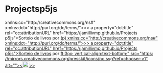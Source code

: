 # Projectsp5js

<p> xmlns:cc="http://creativecommons.org/ns#" xmlns:dct="http://purl.org/dc/terms/">>> a property="dct:title" rel="cc:attributionURL" href="https://jamillivmp.github.io/Projects p5js">Sorteio de livros</a> por <a rel="cc:attributionURL dct:creator" property="cc:attributionName" href="https://github.com/jamillivmp"> (p) xmlns:cc="http://creativecommons.org/ns#" xmlns:dct="http://purl.org/dc/terms/">>> a property="dct:title" rel="cc:attributionURL" href="https://jamillivmp.github.io/Projects p5js">Sorteio de livros</a> por <a rel="cc:attributionURL dct:creator" property="cc:attributionName" href="https://github.com/jamillivmp"> ft:3px; vertical-align:text-bottom;" src="https: //mirrors.creativecommons.org/presskit/icons/nc.svg?ref=chooser-v1" alt=""><<img style="height:22px!important; margin-esquerda:3px; vertical-align:text-bottom;" src="https://mirrors.creativecommons.org/presskit/icons/nd.svg?ref=chooser-v1" alt="">>></a </p>
